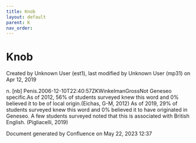 ```yaml
---
title: Knob
layout: default
parent: K
nav_order:
---
```


# Knob

Created by  Unknown User (est1), last modified by  Unknown User (mp31) on Apr 12, 2019

n. [nb] Penis.2006-12-10T22:40:57ZKWinkelmanGrossNot Geneseo specific.As of 2012, 56% of students surveyed knew this word and 0% believed it to be of local origin.(Eichas, G-M, 2012) As of 2019, 29% of students surveyed knew this word and 0% believed it to have originated in Geneseo. A few students surveyed noted that this is associated with British English. (Pigliacelli, 2019)

Document generated by Confluence on May 22, 2023 12:37


